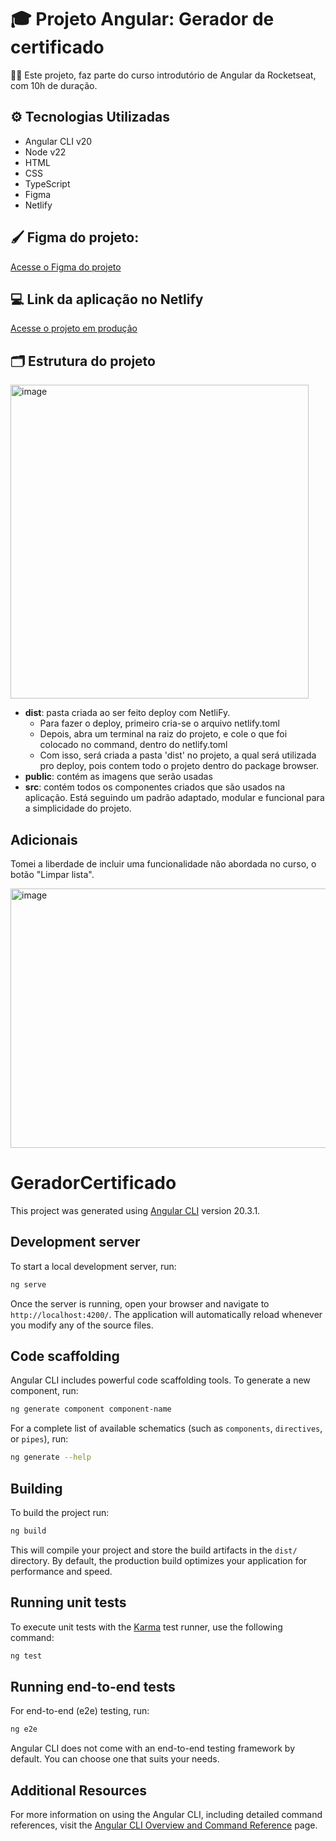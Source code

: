 # 🎓 Projeto Angular: Gerador de certificado

🧑‍💻 Este projeto, faz parte do curso introdutório de Angular da Rocketseat, com 10h de duração.

## ⚙️ Tecnologias Utilizadas
- Angular CLI v20
- Node v22
- HTML
- CSS
- TypeScript
- Figma
- Netlify


## 🖌️ Figma do projeto:
[Acesse o Figma do projeto](https://www.figma.com/pt-br/comunidade/file/1508905005736436009/gestao-de-certificados)


## 💻 Link da aplicação no Netlify 
[Acesse o projeto em produção](https://geradorcertificadomalchika.netlify.app)


## 🗂️ Estrutura do projeto
<img width="477" height="502" alt="image" src="https://github.com/user-attachments/assets/829b2d2f-0714-4acb-9776-1a8f7546648b" />

- **dist**: pasta criada ao ser feito deploy com NetliFy.
    - Para fazer o deploy, primeiro cria-se o arquivo netlify.toml
    - Depois, abra um terminal na raiz do projeto, e cole o que foi colocado no command, dentro do netlify.toml
    - Com isso, será criada a pasta 'dist' no projeto, a qual será utilizada pro deploy, pois contem todo o projeto dentro do package browser.
- **public**: contém as imagens que serão usadas
- **src**: contém todos os componentes criados que são usados na aplicação. Está seguindo um padrão adaptado, modular e funcional para a simplicidade do projeto.

## Adicionais
Tomei a liberdade de incluir uma funcionalidade não abordada no curso, o botão "Limpar lista".

<img width="986" height="415" alt="image" src="https://github.com/user-attachments/assets/da50c99d-d2c4-4553-a3d2-0cb0c324ea48" />




# GeradorCertificado

This project was generated using [Angular CLI](https://github.com/angular/angular-cli) version 20.3.1.

## Development server

To start a local development server, run:

```bash
ng serve
```

Once the server is running, open your browser and navigate to `http://localhost:4200/`. The application will automatically reload whenever you modify any of the source files.

## Code scaffolding

Angular CLI includes powerful code scaffolding tools. To generate a new component, run:

```bash
ng generate component component-name
```

For a complete list of available schematics (such as `components`, `directives`, or `pipes`), run:

```bash
ng generate --help
```

## Building

To build the project run:

```bash
ng build
```

This will compile your project and store the build artifacts in the `dist/` directory. By default, the production build optimizes your application for performance and speed.

## Running unit tests

To execute unit tests with the [Karma](https://karma-runner.github.io) test runner, use the following command:

```bash
ng test
```

## Running end-to-end tests

For end-to-end (e2e) testing, run:

```bash
ng e2e
```

Angular CLI does not come with an end-to-end testing framework by default. You can choose one that suits your needs.

## Additional Resources

For more information on using the Angular CLI, including detailed command references, visit the [Angular CLI Overview and Command Reference](https://angular.dev/tools/cli) page.
